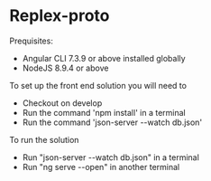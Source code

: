 # Replex-proto

Prequisites:
  - Angular CLI 7.3.9 or above installed globally
  - NodeJS 8.9.4 or above

To set up the front end solution you will need to
  - Checkout on develop
  - Run the command 'npm install' in a terminal
  - Run the command 'json-server --watch db.json'
 
 To run the solution
  - Run "json-server --watch db.json" in a terminal
  - Run "ng serve --open" in another terminal
